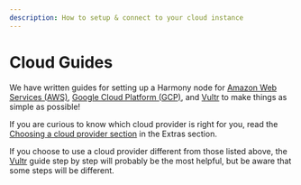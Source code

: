 ```yaml
---
description: How to setup & connect to your cloud instance
---
```


# Cloud Guides

We have written guides for setting up a Harmony node for [Amazon Web Services \(AWS\)](aws.md), [Google Cloud Platform \(GCP\)](google-cloud.md), and [Vultr](vultr.md) to make things as simple as possible!

If you are curious to know which cloud provider is right for you, read the [Choosing a cloud provider section](../../extras/choosing-a-cloud-provider.md) in the Extras section.

If you choose to use a cloud provider different from those listed above, the [Vultr](vultr.md) guide step by step will probably be the most helpful, but be aware that some steps will be different.

